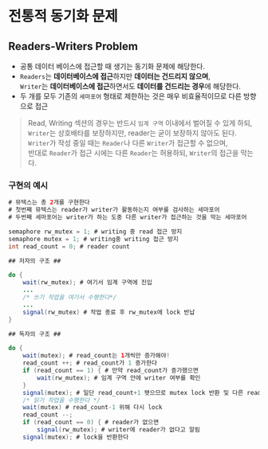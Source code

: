 # 전통적 동기화 문제

## Readers-Writers Problem
* 공통 데이터 베이스에 접근할 때 생기는 동기화 문제에 해당한다.
* `Readers`는 **데이터베이스에 접근**하지만 **데이터는 건드리지 않으며**,     
  `Writer`는 **데이터베이스에 접근**하면서도 **데이터를 건드리는 경우**에 해당한다.
* 두 개를 모두 기존의 `세마포어` 형태로 제한하는 것은 매우 비효율적이므로 다른 방향으로 접근
> Read, Writing 섹션의 경우는 반드시 `임계 구역` 이내에서 벌어질 수 있게 하되,    
> `Writer`는 상호배타를 보장하지만, reader는 굳이 보장하지 않아도 된다.    
> `Writer`가 작성 중일 때는 `Reader`나 다른 `Writer`가 접근할 수 없으며,    
> 반대로 `Reader`가 접근 시에는 다른 `Reader`는 허용하되, `Writer`의 접근을 막는다.

### 구현의 예시
```java
# 뮤텍스는 총 2개를 구현한다
# 첫번째 뮤텍스는 reader가 writer가 활동하는지 여부를 검사하는 세마포어
# 두번째 세마포어는 writer가 하는 도중 다른 writer가 접근하는 것을 막는 세마포어

semaphore rw_mutex = 1; # writing 중 read 접근 방지
semaphore mutex = 1; # writing중 writing 접근 방지
int read_count = 0; # reader count

## 저자의 구조 ##

do {
    wait(rw_mutex); # 여기서 임계 구역에 진입
    ...
    /* 쓰기 작업을 여기서 수행한다*/
    ...
    signal(rw_mutex) # 작업 종료 후 rw_mutex에 lock 반납
}

## 독자의 구조 ##

do {
    wait(mutex); # read_count는 1개씩만 증가해야!
    read_count ++; # read_count가 1 증가한다
    if (read_count == 1) { # 만약 read_count가 증가했으면
        wait(rw_mutex); # 임계 구역 안에 writer 여부를 확인
    }
    signal(mutex); # 일단 read_count+1 됏으므로 mutex lock 반환 및 다른 reader 접근
    /* 읽기 작업을 수행한다 */
    wait(mutex) # read_count-1 위해 다시 lock
    read_count --;
    if (read_count == 0) { # reader가 없으면
        signal(rw_mutex); # writer에 reader가 없다고 알림
    signal(mutex); # lock을 반환한다
```

